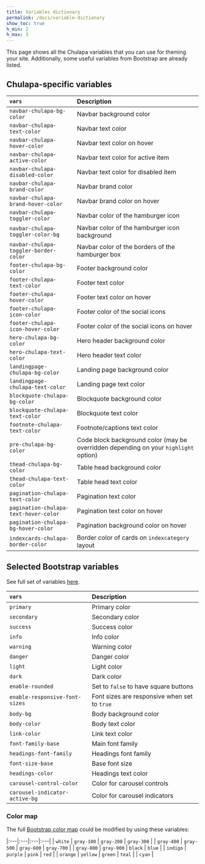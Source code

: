 ```yaml
---
title: Variables dictionary
permalink: /docs/variable-dictionary
show_toc: true
h_min: 2
h_max: 3
---
```


This page shows all the <span class="chulapa">Chulapa</span> variables that you can use for theming your site. Additionally, some useful variables from Bootstrap are already listed.

<h2 id="theming"><span class="chulapa">Chulapa</span>-specific variables</h2>


| `vars` | Description |
|:---|:---|
| `navbar-chulapa-bg-color` | Navbar background color |
| `navbar-chulapa-text-color` | Navbar text color |
| `navbar-chulapa-hover-color` | Navbar text color on hover |
| `navbar-chulapa-active-color` | Navbar text color for active item |
| `navbar-chulapa-disabled-color` | Navbar text color for disabled item |
| `navbar-chulapa-brand-color` | Navbar brand color |
| `navbar-chulapa-brand-hover-color` | Navbar brand color on hover |
| `navbar-chulapa-toggler-color` | Navbar color of the hamburger icon |
| `navbar-chulapa-toggler-color-bg` | Navbar color of the hamburger icon background |
| `navbar-chulapa-toggler-border-color` | Navbar color of the borders of the hamburger box |
| `footer-chulapa-bg-color` | Footer background color |
| `footer-chulapa-text-color` | Footer text color |
| `footer-chulapa-hover-color` | Footer text color on hover |
| `footer-chulapa-icon-color` | Footer color of the social icons |
| `footer-chulapa-icon-hover-color` | Footer color of the social icons on hover |
| `hero-chulapa-bg-color` | Hero header background color |
| `hero-chulapa-text-color` | Hero header text color |
| `landingpage-chulapa-bg-color` | Landing page background color |
| `landingpage-chulapa-text-color` | Landing page text color |
| `blockquote-chulapa-bg-color` | Blockquote background color |
| `blockquote-chulapa-text-color` | Blockquote text color |
| `footnote-chulapa-text-color` | Footnote/captions text color |
| `pre-chulapa-bg-color` | Code block background color (may be overridden depending on your `highlight`  option) |
| `thead-chulapa-bg-color` | Table head background color |
| `thead-chulapa-text-color` | Table head text color |
| `pagination-chulapa-text-color` | Pagination text color |
| `pagination-chulapa-text-hover-color` | Pagination text color on hover |
| `pagination-chulapa-bg-hover-color` | Pagination background color on hover |
| `indexcards-chulapa-border-color` | Border color of cards on `indexcategory` layout |

## Selected Bootstrap variables

See full set of variables [here](https://raw.githubusercontent.com/dieghernan/chulapa/master/_sass/bootstrap/_variables.scss).

| `vars` | Description |
|:---|:---|
| `primary` | Primary color |
| `secondary` | Secondary color |
| `success` | Success color |
| `info` | Info color |
| `warning` | Warning color |
| `danger` | Danger color |
| `light` | Light color |
| `dark` | Dark color |
| `enable-rounded` | Set to `false` to have square buttons |
| `enable-responsive-font-sizes` | Font sizes are responsive when set to `true`  |
| `body-bg` | Body background color |
| `body-color` | Body text color |
| `link-color` | Link text color |
| `font-family-base` | Main font family |
| `headings-font-family` | Headings font family |
| `font-size-base` | Base font size |
| `headings-color` | Headings text color |
| `carousel-control-color` | Color for carousel controls |
| `carousel-indicator-active-bg` | Color for carousel indicators |

### Color map

The full [Bootstrap color map](https://getbootstrap.com/docs/4.5/getting-started/theming/#color) could be modified by using these variables:

|:---|:---|:---|:---|
| `white` |  `gray-100` |  `gray-200` | `gray-300` | 
| `gray-400` |  `gray-500` |  `gray-600` |  `gray-700` | 
| `gray-800` |  `gray-900` |  `black` |  `blue` | 
| `indigo` | `purple` |  `pink` |  `red` | 
| `orange` | `yellow` |  `green` |  `teal` | 
| `cyan` | 

